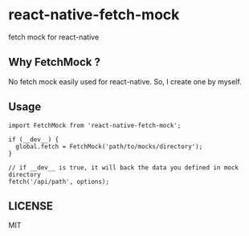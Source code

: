 # react-native-fetch-mock
fetch mock for react-native

## Why FetchMock ?
No fetch mock easily used for react-native.
So, I create one by myself.

## Usage
```
import FetchMock from 'react-native-fetch-mock';

if (__dev__) {
  global.fetch = FetchMock('path/to/mocks/directory');
}

// if __dev__ is true, it will back the data you defined in mock directory
fetch('/api/path', options);
```
## LICENSE

MIT
